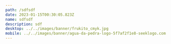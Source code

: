 ```yaml
---
path: /sdfsdf
date: 2023-01-15T00:30:05.823Z
name: sdfsdf
description: sdf
desktop: ../../images/banner/frukito_cmyk.jpg
mobile: ../../images/banner/agua-da-pedra-logo-5f7af2f1e8-seeklogo.com.png
---
```

